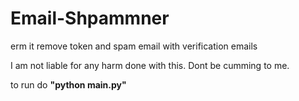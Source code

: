 # Email-Shpammner
erm it remove token and spam email with verification emails



I am not liable for any harm done with this. Dont be cumming to me.





to run do **"python main.py"**
